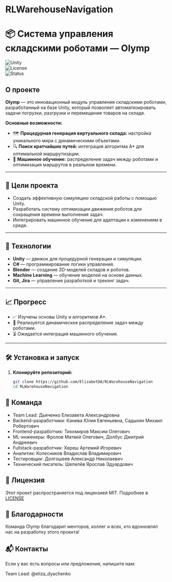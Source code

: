 # RLWarehouseNavigation
# 📦 Система управления складскими роботами — Olymp  

![Unity](https://img.shields.io/badge/Unity-2022.3-blue)  
![License](https://img.shields.io/badge/License-MIT-green)  
![Status](https://img.shields.io/badge/Status-In%20Progress-yellow)  

## О проекте  

**Olymp** — это инновационный модуль управления складскими роботами, разработанный на базе Unity, который позволяет автоматизировать задачи погрузки, разгрузки и перемещения товаров на складе.  

**Основные возможности:**  
- 🗺 **Процедурная генерация виртуального склада:** настройка уникального мира с динамическими объектами.  
- 🔍 **Поиск кратчайших путей:** интеграция алгоритма A\* для оптимальной маршрутизации.  
- 🤖 **Машинное обучение:** распределение задач между роботами и оптимизация маршрутов в реальном времени.  

---

## 🎯 Цели проекта  

- Создать эффективную симуляцию складской работы с помощью Unity.  
- Разработать систему оптимизации движения роботов для сокращения времени выполнения задач.  
- Интегрировать машинное обучение для адаптации к изменениям в среде.  

---

## 🚀 Технологии  

- **Unity** — движок для процедурной генерации и симуляции.  
- **C#** — программирование логики управления.  
- **Blender** — создание 3D-моделей складов и роботов.  
- **Machine Learning** — обучение моделей на основе данных.  
- **Git, Jira** — управление разработкой и трекинг задач.  

---

## 📈 Прогресс  

- ✅ Изучены основы Unity и алгоритмов A\*.  
- 🔄 Реализуется динамическое распределение задач между роботами.  
- ⏳ Ожидается интеграция машинного обучения.  

---

## 🛠 Установка и запуск  

1. **Клонируйте репозиторий:**  
   ```bash
   git clone https://github.com/ElizabetDA/RLWarehouseNavigation
   cd RLWarehouseNavigation

## 🤝 Команда
- Team Lead: Дьяченко Елизавета Александровна
- Backend-разработчики: Канева Юлия Евгеньевна, Садыхян Михаил Робертович
- Frontend-разработчик: Тихомиров Максим Олегович
- ML-инженеры: Фролов Матвей Олегович, Долбус Дмитрий Андреевич
- Fullstack-разработчик: Хереш Артемий Игоревич
- Аналитик: Колесников Владислав Владимирович
- Тестировщик: Долгошеев Александр Николаевич
- Технический писатель: Шепелёв Ярослав Эдуардович

## 📝 Лицензия
Этот проект распространяется под лицензией MIT. Подробнее в [LICENSE](LICENSE)

## 🌟 Благодарности
Команда Olymp благодарит менторов, коллег и всех, кто вдохновлял нас на разработку этого проекта!

## 📬 Контакты
Если у вас есть вопросы или предложения, напишите нам:

Team Lead: @eliza_dyachenko
